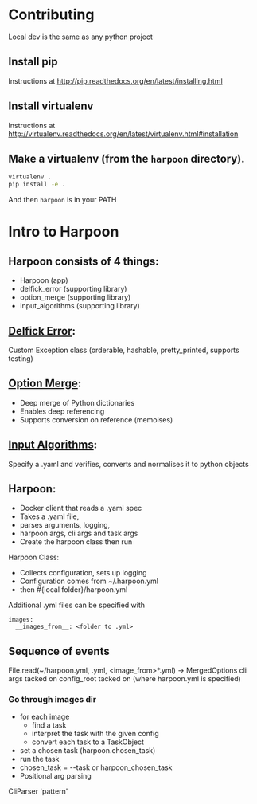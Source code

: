 # Contributing
Local dev is the same as any python project

## Install pip
Instructions at http://pip.readthedocs.org/en/latest/installing.html

## Install virtualenv
Instructions at http://virtualenv.readthedocs.org/en/latest/virtualenv.html#installation

## Make a virtualenv (from the `harpoon` directory).
``` bash
virtualenv .
pip install -e .
```

And then `harpoon` is in your PATH

# Intro to Harpoon

## Harpoon consists of 4 things:
* Harpoon (app)
* delfick_error (supporting library)
* option_merge (supporting library)
* input_algorithms (supporting library)

## [Delfick Error](https://github.com/delfick/delfick_error):
Custom Exception class (orderable, hashable, pretty_printed, supports testing)

## [Option Merge](https://github.com/delfick/option_merge):
* Deep merge of Python dictionaries
* Enables deep referencing
* Supports conversion on reference (memoises)

## [Input Algorithms](https://github.com/delfick/input_algorithms):
Specify a .yaml and verifies, converts and normalises it to python objects

## Harpoon:
* Docker client that reads a .yaml spec
* Takes a .yaml file,
* parses arguments, logging,
* harpoon args, cli args and task args
* Create the harpoon class then run

Harpoon Class:
* Collects configuration, sets up logging
* Configuration comes from ~/.harpoon.yml
* then #{local folder}/harpoon.yml

Additional .yml files can be specified with

```
images:
  __images_from__: <folder to .yml>
```

## Sequence of events
File.read(~/harpoon.yml, <local>.yml, <image_from>*.yml) -> MergedOptions
cli args tacked on
config_root tacked on (where harpoon.yml is specified)

### Go through images dir
* for each image
  * find a task
  * interpret the task with the given config
  * convert each task to a TaskObject
* set a chosen task (harpoon.chosen_task)
* run the task
* chosen_task = --task or harpoon_chosen_task
* Positional arg parsing

CliParser 'pattern'
